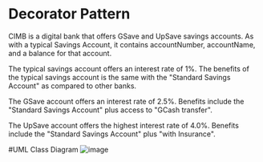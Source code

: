 # Decorator Pattern
CIMB is a digital bank that offers GSave and UpSave savings accounts.   As with a typical Savings Account, it contains accountNumber, accountName, and a balance for that account.

The typical savings account offers an interest rate of 1%.
The benefits of the typical savings account is the same with the "Standard Savings Account" as compared to other banks.

The GSave account offers an interest rate of 2.5%.
Benefits include the "Standard Savings Account" plus access to "GCash transfer".

The UpSave account offers the highest interest rate of 4.0%.
Benefits include the "Standard Savings Account" plus "with Insurance".

#UML Class Diagram
![image](https://github.com/JenzelSerapio/decoratorPattern/assets/142371031/d413195e-4d4e-4eff-b36a-5c005ca076c5)

